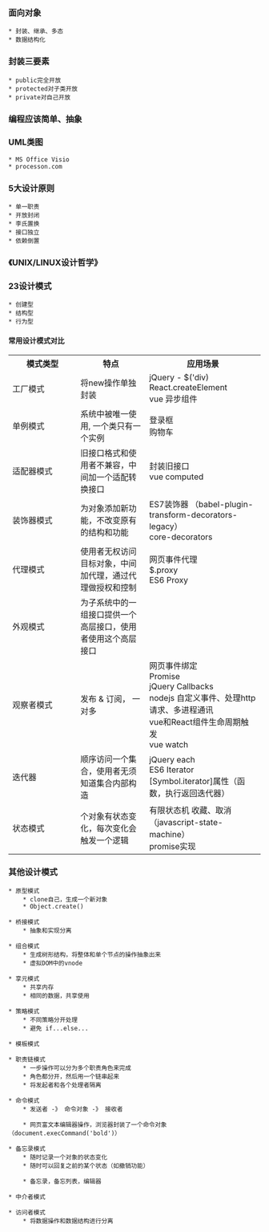 ### 面向对象
    * 封装、继承、多态
    * 数据结构化

### 封装三要素
    * public完全开放
    * protected对子类开放
    * private对自己开放

### 编程应该简单、抽象

###  UML类图
    * MS Office Visio
    * processon.com

###  5大设计原则
    * 单一职责
    * 开放封闭
    * 李氏置换
    * 接口独立
    * 依赖倒置

### 《UNIX/LINUX设计哲学》

###  23设计模式
    * 创建型
    * 结构型
    * 行为型


#### 常用设计模式对比
<table>
<tr>
 <th width="120">模式类型</th>
 <th>特点</th>
  <th>应用场景</th>
</tr>
<tr>
  <td>工厂模式</td>
  <td>将new操作单独封装</td>
  <td>jQuery - $('div)<br>
      React.createElement<br>
      vue 异步组件<br></td>
</tr>
<tr>
  <td>单例模式</td>
  <td> 系统中被唯一使用, 一个类只有一个实例</td>
  <td>登录框<br>
          购物车</td>
</tr>
<tr>
  <td>适配器模式</td>
  <td>旧接口格式和使用者不兼容，中间加一个适配转换接口  </td>
  <td>封装旧接口<br>
           vue computed</td>
</tr>
<tr>
  <td>装饰器模式</td>
  <td>   为对象添加新功能，不改变原有的结构和功能</td>
  <td>     ES7装饰器 （babel-plugin-transform-decorators-legacy）<br>
         core-decorators</td>
</tr>
<tr>
  <td>代理模式</td>
  <td> 使用者无权访问目标对象，中间加代理，通过代理做授权和控制 </td>
  <td> 网页事件代理<br>
                 $.proxy<br>
                 ES6 Proxy</td>
</tr>
<tr>
  <td>外观模式</td>
  <td>为子系统中的一组接口提供一个高层接口，使用者使用这个高层接口</td>
  <td></td>
</tr>
<tr>
  <td>观察者模式</td>
  <td>   发布 & 订阅， 一对多</td>
  <td>  网页事件绑定<br>
               Promise<br>
               jQuery Callbacks<br>
               nodejs 自定义事件、处理http请求、多进程通讯<br>
               vue和React组件生命周期触发<br>
               vue watch</td>
</tr>
<tr>
  <td>迭代器</td>
  <td>  顺序访问一个集合，使用者无须知道集合内部构造</td>
  <td> jQuery each<br>
              ES6 Iterator [Symbol.iterator]属性（函数，执行返回迭代器）</td>
</tr>
<tr>
  <td>状态模式</td>
  <td> 个对象有状态变化，每次变化会触发一个逻辑
  </td>
  <td>  有限状态机 收藏、取消（javascript-state-machine）<br>
         promise实现</td>
</tr>
</table>

   


  

### 其他设计模式

    * 原型模式
        * clone自己，生成一个新对象
        * Object.create()
    
    * 桥接模式
        * 抽象和实现分离
    
    * 组合模式
        * 生成树形结构，将整体和单个节点的操作抽象出来
        * 虚拟DOM中的vnode
    
    * 享元模式
        * 共享内存
        * 相同的数据，共享使用
    
    * 策略模式
        * 不同策略分开处理
        * 避免 if...else...
    
    * 模板模式

    * 职责链模式
        * 一步操作可以分为多个职责角色来完成
        * 角色都分开，然后用一个链串起来
        * 将发起者和各个处理者隔离

    * 命令模式
        * 发送者 -》 命令对象 -》 接收者
        
        * 网页富文本编辑器操作，浏览器封装了一个命令对象（document.execCommand('bold')）

    * 备忘录模式
        * 随时记录一个对象的状态变化
        * 随时可以回复之前的某个状态（如撤销功能）
        
        * 备忘录，备忘列表，编辑器

    * 中介者模式

    * 访问者模式
        * 将数据操作和数据结构进行分离
